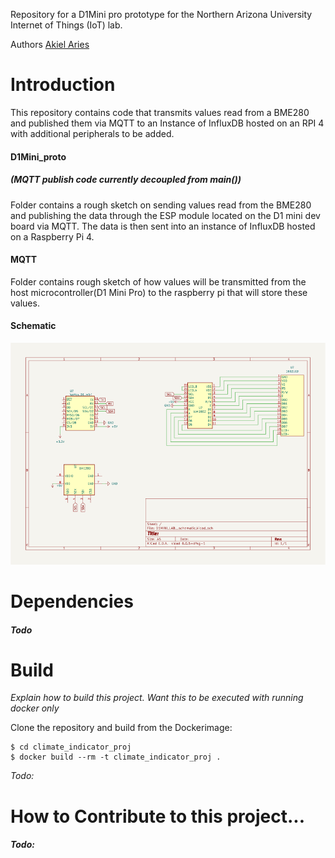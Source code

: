 Repository for a D1Mini pro prototype for the Northern Arizona University Internet of Things (IoT) lab.

Authors
[Akiel Aries](https://www.github.com/aba275)


# Introduction
This repository contains code that transmits values read
from a BME280 and published them via MQTT to an Instance of
InfluxDB hosted on an RPI 4 with additional peripherals to be added.

#### D1Mini_proto
##### *(MQTT publish code currently decoupled from main())*
Folder contains a rough sketch on sending values read
from the BME280 and publishing the data through the ESP
module located on the D1 mini dev board via MQTT. The
data is then sent into an instance of InfluxDB hosted on
a Raspberry Pi 4.

#### MQTT
Folder contains rough sketch of how values will be
transmitted from the host microcontroller(D1 Mini Pro)
to the raspberry pi that will store these values.


#### Schematic 
![D1Mini IoT Lab_schematic_v0 with KiCad](https://github.com/NAU-IoT/D1Mini_prototype/blob/main/img/D1MINI_LAB.png)

# Dependencies
#### *Todo*

# Build
*Explain how to build this project. Want this to be
executed with running docker only*

Clone the repository and build from the Dockerimage:

    $ cd climate_indicator_proj
    $ docker build --rm -t climate_indicator_proj .
*Todo:*


# How to Contribute to this project...
#### *Todo:*
